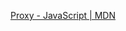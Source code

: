 [Proxy - JavaScript | MDN](https://developer.mozilla.org/ja/docs/Web/JavaScript/Reference/Global_Objects/Proxy)
